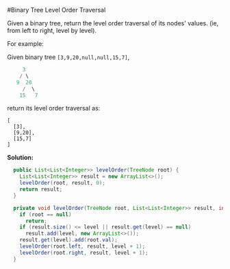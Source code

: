 #Binary Tree Level Order Traversal

Given a binary tree, return the level order traversal of its nodes' values. (ie, from left to right, level by level).

For example:

Given binary tree ``[3,9,20,null,null,15,7]``,

```java
     3
    / \
   9  20
     /  \
    15   7
```

return its level order traversal as:

```
[
  [3],
  [9,20],
  [15,7]
]
```

**Solution:**

```java
  public List<List<Integer>> levelOrder(TreeNode root) {
    List<List<Integer>> result = new ArrayList<>();
    levelOrder(root, result, 0);
    return result;
  }

  private void levelOrder(TreeNode root, List<List<Integer>> result, int level) {
    if (root == null)
      return;
    if (result.size() <= level || result.get(level) == null)
      result.add(level, new ArrayList<>());
    result.get(level).add(root.val);
    levelOrder(root.left, result, level + 1);
    levelOrder(root.right, result, level + 1);
  }
```
